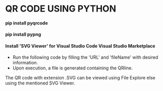 #  QR CODE USING PYTHON
#### pip install pyqrcode
#### pip install pypng
#### Install 'SVG Viewer' for Visual Studio Code Visual Studio Marketplace

- Run the following code by filling the 'URL' and 'fileName' with desired information.
- Upon execution, a file is generated containing the QRline.

The QR code with extension .SVG can be viewed using File Explore else using the mentioned SVG Viewer.
